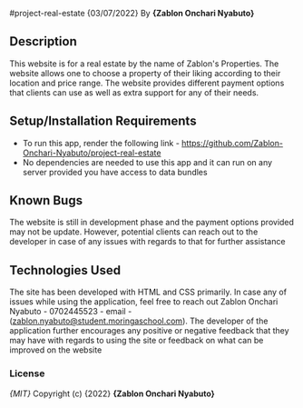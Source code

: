 #project-real-estate
{03/07/2022}
By **{Zablon Onchari Nyabuto}**
## Description
This website is for a real estate by the name of Zablon's Properties. The website allows one to choose a property of their liking according to their location and price range. The website provides different payment options that clients can use as well as extra support for any of their needs.
## Setup/Installation Requirements
* To run this app, render the following link - https://github.com/Zablon-Onchari-Nyabuto/project-real-estate
* No dependencies are needed to use this app and it can run on any server provided you have access to data bundles
## Known Bugs
The website is still in development phase and the payment options provided may not be update. However, potential clients can reach out to the developer in case of any issues with regards to that for further assistance
## Technologies Used
The site has been developed with HTML and CSS primarily. In case any of issues while using the application, feel free to reach out Zablon Onchari Nyabuto - 0702445523 - email - (zablon.nyabuto@student.moringaschool.com). The developer of the application further encourages any positive or negative feedback that they may have with regards to using the site or feedback on what can be improved on the website
### License
*{MIT}*
Copyright (c) {2022} **{Zablon Onchari Nyabuto}**
